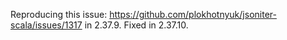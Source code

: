 Reproducing this issue: https://github.com/plokhotnyuk/jsoniter-scala/issues/1317 in 2.37.9. Fixed in 2.37.10.
